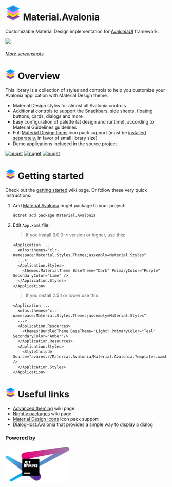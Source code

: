 [nuget]: https://www.nuget.org/packages/Material.Avalonia/

# <img src="/FavIcon.svg" width="48" height="48"> Material.Avalonia

Customizable Material Design implementation for [AvaloniaUI](http://avaloniaui.net/) framework.

![](wiki/images/demo-screenshots/1.png)

###### [More screenshots](https://github.com/AvaloniaUtils/material.avalonia/wiki/Screenshots-of-Demo)

# <img src="/FavIcon.svg" width="32" height="32"> Overview

This library is a collection of styles and controls to help you customize your Avalonia application with Material Design theme.

- Material Design styles for almost all Avalonia controls
- Additional controls to support the Snackbars, side sheets, floating buttons, cards, dialogs and more
- Easy configuration of palette (at design and runtime), according to Material Guidelines guidelines
- Full [Material Design Icons](https://materialdesignicons.com/) icon pack support (must
  be [installed separately](https://github.com/AvaloniaUtils/Material.Icons.Avalonia), in favor of small library size)
- Demo applications included in the source project

[![nuget](https://img.shields.io/nuget/v/Material.Avalonia?label=Nuget&style=flat-square)][nuget]
[![nuget](https://img.shields.io/nuget/vpre/Material.Avalonia?label=Nuget&style=flat-square)][nuget]
[![nuget](https://img.shields.io/nuget/dt/Material.Avalonia?color=blue&label=Downloads&style=flat-square)][nuget]

# <img src="/FavIcon.svg" width="32" height="32"> Getting started

Check out the [getting started](https://github.com/AvaloniaCommunity/Material.Avalonia/wiki/Getting-started) wiki page. Or follow these very quick
instructions:

1. Add [Material.Avalonia][nuget] nuget package to your project:

       dotnet add package Material.Avalonia

2. Edit `App.xaml` file:
   > If you install 3.0.0-* version or higher, use this:
   ```xaml
   <Application ...
     xmlns:themes="clr-namespace:Material.Styles.Themes;assembly=Material.Styles"
     ...>
     <Application.Styles>
       <themes:MaterialTheme BaseTheme="Dark" PrimaryColor="Purple" SecondaryColor="Lime" />
     </Application.Styles>
   </Application>
   ```
   > If you install 2.5.1 or lower use this:
   ```xaml
   <Application ...
     xmlns:themes="clr-namespace:Material.Styles.Themes;assembly=Material.Styles"
     ...>
     <Application.Resources>
       <themes:BundledTheme BaseTheme="Light" PrimaryColor="Teal" SecondaryColor="Amber"/>
     </Application.Resources>
     <Application.Styles>
       <StyleInclude Source="avares://Material.Avalonia/Material.Avalonia.Templates.xaml" />
     </Application.Styles>
   </Application>
   ```

# <img src="/FavIcon.svg" width="32" height="32"> Useful links

- [Advanced theming](https://github.com/AvaloniaCommunity/Material.Avalonia/wiki/Advanced-Theming) wiki page
- [Nightly packages](https://github.com/AvaloniaCommunity/Material.Avalonia/wiki/Using-nightly-build-feed) wiki page
- [Material Design Icons](https://github.com/AvaloniaUtils/Material.Icons.Avalonia) icon pack support
- [DialogHost.Avalonia](https://github.com/AvaloniaUtils/DialogHost.Avalonia) that provides a simple way to display a dialog

### Powered by

<a href="https://www.jetbrains.com/?from=material.avalonia">
<img width="200" alt="portfolio_view" src="https://github.com/AvaloniaCommunity/MessageBox.Avalonia/blob/master/Images/jetbrains-variant-4.png?raw=true" />
</a>
